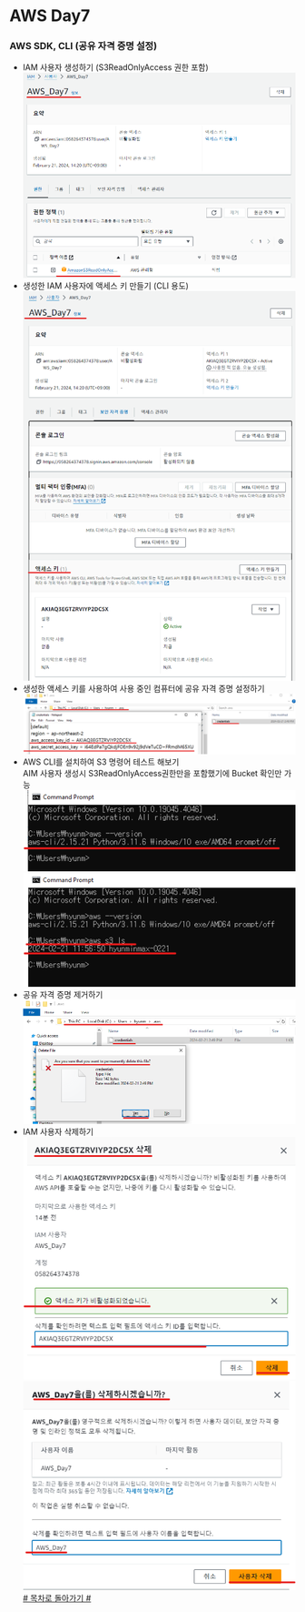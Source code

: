 # AWS Day7    
  
### AWS SDK, CLI (공유 자격 증명 설정)  
  
- IAM 사용자 생성하기 (S3ReadOnlyAccess 권한 포함)  
![alt text](../../Images/AWS/Day_7/01_Create_User_IAM.png)   
- 생성한 IAM 사용자에 액세스 키 만들기 (CLI 용도)  
![alt text](../../Images/AWS/Day_7/02_Create_AccessKey_IAM.png)   
- 생성한 액세스 키를 사용하여 사용 중인 컴퓨터에 공유 자격 증명 설정하기  
![alt text](../../Images/AWS/Day_7/03_Make_SharedCredentials.png)    
- AWS CLI를 설치하여 S3 명령어 테스트 해보기    
  AIM 사용자 생성시 S3ReadOnlyAccess권한만을 포함했기에 Bucket 확인만 가능  
![alt text](../../Images/AWS/Day_7/04_Install_AwsCLI.png)  
![alt text](../../Images/AWS/Day_7/05_Check_Command_AwsCLI.png)   
- 공유 자격 증명 제거하기  
![alt text](../../Images/AWS/Day_7/06_Delete_SharedCredentials.png)   
- IAM 사용자 삭제하기    
![alt text](../../Images/AWS/Day_7/07_Delete_AccessKey_IAM.png)    
![alt text](../../Images/AWS/Day_7/08_Delete_User_IAM.png)    
[# 목차로 돌아가기 #](#aws-day7)  
  
  
  